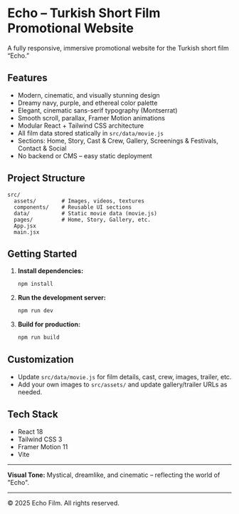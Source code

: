 # Echo – Turkish Short Film Promotional Website

A fully responsive, immersive promotional website for the Turkish short film “Echo.”

## Features
- Modern, cinematic, and visually stunning design
- Dreamy navy, purple, and ethereal color palette
- Elegant, cinematic sans-serif typography (Montserrat)
- Smooth scroll, parallax, Framer Motion animations
- Modular React + Tailwind CSS architecture
- All film data stored statically in `src/data/movie.js`
- Sections: Home, Story, Cast & Crew, Gallery, Screenings & Festivals, Contact & Social
- No backend or CMS – easy static deployment

## Project Structure
```
src/
  assets/        # Images, videos, textures
  components/    # Reusable UI sections
  data/          # Static movie data (movie.js)
  pages/         # Home, Story, Gallery, etc.
  App.jsx
  main.jsx
```

## Getting Started
1. **Install dependencies:**
   ```bash
   npm install
   ```
2. **Run the development server:**
   ```bash
   npm run dev
   ```
3. **Build for production:**
   ```bash
   npm run build
   ```

## Customization
- Update `src/data/movie.js` for film details, cast, crew, images, trailer, etc.
- Add your own images to `src/assets/` and update gallery/trailer URLs as needed.

## Tech Stack
- React 18
- Tailwind CSS 3
- Framer Motion 11
- Vite

---

**Visual Tone:** Mystical, dreamlike, and cinematic – reflecting the world of "Echo".

---

© 2025 Echo Film. All rights reserved.
